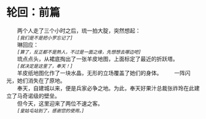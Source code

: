 # 轮回：前篇
&emsp;&emsp;两个人走了三个小时之后，琉一拍大腚，突然想起：  
&emsp;&emsp;*```[我们是不是把小罗忘记了]```*  
&emsp;&emsp;琳回应：  
&emsp;&emsp;*```[算了，反正都不是熟人，不过是一面之缘，先想想去哪边吧]```*    
&emsp;&emsp;琉点点头，从裙底掏出了一张羊皮地图，上面标定了最近的折跃塔。  
&emsp;&emsp;*```[就决定是这里了，奉天！]```*  
&emsp;&emsp;羊皮纸地图化作了一块水晶，无形的立场覆盖了她们的身体。
&emsp;&emsp;一阵闪光，她们消失在了原地。  
&emsp;&emsp;奉天，自建城以来，便是兵家必争之地。为此，奉天好果汁总裁张祚玲在此建立了马奇诺级的壁垒。  
&emsp;&emsp;但今天，这里迎来了两位不速之客。  
&emsp;&emsp;*```[皇姑屯站到了，感谢您的使用。]```*  

